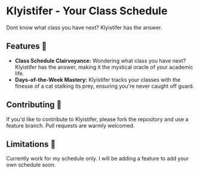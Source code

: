 # Klyistifer - Your Class Schedule

Dont know what class you have next? Klyistifer has the answer.

## Features 🚀

- **Class Schedule Clairvoyance:** Wondering what class you have next? Klyistifer has the answer, making it the mystical oracle of your academic life.
- **Days-of-the-Week Mastery:** Klyistifer tracks your classes with the finesse of a cat stalking its prey, ensuring you're never caught off guard.

## Contributing 🤝

If you'd like to contribute to Klyistifer, please fork the repository and use a feature branch. Pull requests are warmly welcomed.

## Limitations 🚫

Currently work for my schedule only. I will be adding a feature to add your own schedule soon.

